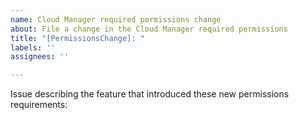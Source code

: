 ```yaml
---
name: Cloud Manager required permissions change
about: File a change in the Cloud Manager required permissions
title: "[PermissionsChange]: "
labels: ''
assignees: ''

---
```


Issue describing the feature that introduced these new permissions requirements:
